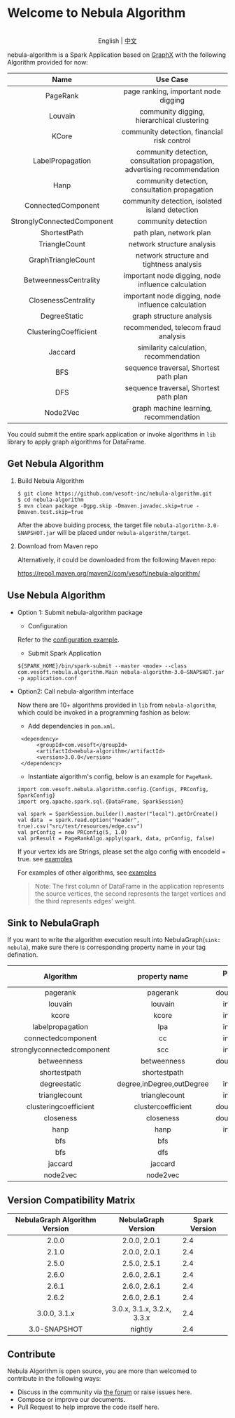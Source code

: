 # Welcome to Nebula Algorithm

<p align="center">
  <br>English | <a href="README-CN.md">中文</a>
</p>

nebula-algorithm is a Spark Application based on [GraphX](https://spark.apache.org/graphx/) with the following Algorithm provided for now:


|          Name          |Use Case|
|:------------------------:|:---------------:|
|         PageRank         | page ranking, important node digging|
|         Louvain          | community digging, hierarchical clustering|
|          KCore           | community detection, financial risk control|
|     LabelPropagation     | community detection, consultation propagation, advertising recommendation|
|          Hanp            | community detection, consultation propagation|
|    ConnectedComponent    | community detection, isolated island detection|
|StronglyConnectedComponent| community detection|
|       ShortestPath       | path plan, network plan|
|       TriangleCount      | network structure analysis|
|    GraphTriangleCount    | network structure and tightness analysis|
|   BetweennessCentrality  | important node digging, node influence calculation|
|   ClosenessCentrality    | important node digging, node influence calculation|
|        DegreeStatic      | graph structure analysis|
|   ClusteringCoefficient  | recommended, telecom fraud analysis|
|       Jaccard            | similarity calculation, recommendation|
|        BFS               | sequence traversal, Shortest path plan|
|        DFS               | sequence traversal, Shortest path plan|
|     Node2Vec             | graph machine learning, recommendation|


You could submit the entire spark application or invoke algorithms in `lib` library to apply graph algorithms for DataFrame.

## Get Nebula Algorithm
 1. Build Nebula Algorithm
    ```
    $ git clone https://github.com/vesoft-inc/nebula-algorithm.git
    $ cd nebula-algorithm
    $ mvn clean package -Dgpg.skip -Dmaven.javadoc.skip=true -Dmaven.test.skip=true
    ```
    After the above buiding process, the target file  `nebula-algorithm-3.0-SNAPSHOT.jar` will be placed under `nebula-algorithm/target`.

 2. Download from Maven repo
      
      Alternatively, it could be downloaded from the following Maven repo:
      
      https://repo1.maven.org/maven2/com/vesoft/nebula-algorithm/

## Use Nebula Algorithm

* Option 1: Submit nebula-algorithm package

   * Configuration
   
   Refer to the [configuration example](https://github.com/vesoft-inc/nebula-algorithm/blob/master/nebula-algorithm/src/main/resources/application.conf).

   * Submit Spark Application

    ```
    ${SPARK_HOME}/bin/spark-submit --master <mode> --class com.vesoft.nebula.algorithm.Main nebula-algorithm-3.0—SNAPSHOT.jar -p application.conf
    ```
   
* Option2: Call nebula-algorithm interface

   Now there are 10+ algorithms provided in `lib` from `nebula-algorithm`, which could be invoked in a programming fashion as below:
   
   * Add dependencies in `pom.xml`.
   ```
    <dependency>
         <groupId>com.vesoft</groupId>
         <artifactId>nebula-algorithm</artifactId>
         <version>3.0.0</version>
    </dependency>
   ```
   * Instantiate algorithm's config, below is an example for `PageRank`.
   ```
   import com.vesoft.nebula.algorithm.config.{Configs, PRConfig, SparkConfig}
   import org.apache.spark.sql.{DataFrame, SparkSession}

   val spark = SparkSession.builder().master("local").getOrCreate()
   val data  = spark.read.option("header", true).csv("src/test/resources/edge.csv")
   val prConfig = new PRConfig(5, 1.0)
   val prResult = PageRankAlgo.apply(spark, data, prConfig, false)
   ```
   
   If your vertex ids are Strings, please set the algo config with encodeId = true. see [examples](https://github.com/vesoft-inc/nebula-algorithm/tree/master/example/src/main/scala/com/vesoft/nebula/algorithm/DegreeStaticExample.scala)
    
    For examples of other algorithms, see [examples](https://github.com/vesoft-inc/nebula-algorithm/tree/master/example/src/main/scala/com/vesoft/nebula/algorithm)
   > Note: The first column of DataFrame in the application represents the source vertices, the second represents the target vertices and the third represents edges' weight.

## Sink to NebulaGraph

If you want to write the algorithm execution result into NebulaGraph(`sink: nebula`), make sure there is corresponding property name in your tag defination.

|        Algorithm         |     property name       |property type|
|:------------------------:|:-----------------------:|:-----------:|
|         pagerank         |         pagerank        |double/string|
|          louvain         |          louvain        | int/string  |
|          kcore           |           kcore         | int/string  |
|     labelpropagation     |           lpa           | int/string  |
|   connectedcomponent     |            cc           | int/string  |
|stronglyconnectedcomponent|            scc          | int/string  |
|         betweenness      |         betweenness     |double/string|
|        shortestpath      |        shortestpath     |   string    |
|        degreestatic      |degree,inDegree,outDegree| int/string  |
|        trianglecount     |       trianglecount     | int/string  |
|  clusteringcoefficient   |    clustercoefficient   |double/string|
|         closeness        |         closeness       |double/string|
|            hanp          |            hanp         | int/string  |
|            bfs           |            bfs          |    string   |
|            bfs           |            dfs          |    string   |
|         jaccard          |          jaccard        |    string   |
|        node2vec          |          node2vec       |    string   |


<!--- We cannot change name of this chapter, or the version checker code will be broken --->

## Version Compatibility Matrix

| NebulaGraph Algorithm Version |    NebulaGraph Version     | Spark Version |
| :---------------------------: | :------------------------: | ------------- |
|             2.0.0             |        2.0.0, 2.0.1        | 2.4           |
|             2.1.0             |        2.0.0, 2.0.1        | 2.4           |
|             2.5.0             |        2.5.0, 2.5.1        | 2.4           |
|             2.6.0             |        2.6.0, 2.6.1        | 2.4           |
|             2.6.1             |        2.6.0, 2.6.1        | 2.4           |
|             2.6.2             |        2.6.0, 2.6.1        | 2.4           |
|         3.0.0, 3.1.x          | 3.0.x, 3.1.x, 3.2.x, 3.3.x | 2.4           |
|         3.0-SNAPSHOT          |          nightly           | 2.4           |


## Contribute

Nebula Algorithm is open source, you are more than welcomed to contribute in the following ways:

- Discuss in the community via [the forum](https://discuss.nebula-graph.io/) or raise issues here.
- Compose or improve our documents.
- Pull Request to help improve the code itself here.
